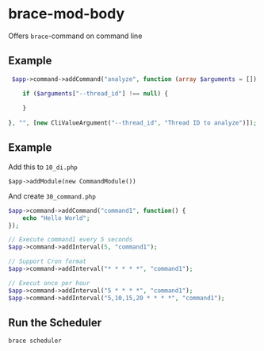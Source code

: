 # brace-mod-body

Offers `brace`-command on command line


## Example

```php
 $app->command->addCommand("analyze", function (array $arguments = []) {

    if ($arguments["--thread_id"] !== null) {
        
    }
    
}, "", [new CliValueArgument("--thread_id", "Thread ID to analyze")]);
```

## Example

Add this to `10_di.php`
```
$app->addModule(new CommandModule())
```

And create `30_command.php`
```php
$app->command->addCommand("command1", function() {
    echo "Hello World";
});

// Execute command1 every 5 seconds
$app->command->addInterval(5, "command1");

// Support Cron format
$app->command->addInterval("* * * * *", "command1");

// Execut once per hour
$app->command->addInterval("5 * * * *", "command1");
$app->command->addInterval("5,10,15,20 * * * *", "command1");
```

## Run the Scheduler

```bash
brace scheduler
```
